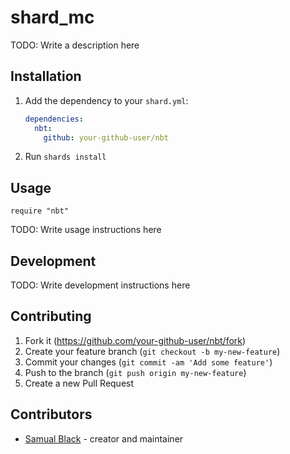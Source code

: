 # shard_mc

TODO: Write a description here

## Installation

1. Add the dependency to your `shard.yml`:

   ```yaml
   dependencies:
     nbt:
       github: your-github-user/nbt
   ```

2. Run `shards install`

## Usage

```crystal
require "nbt"
```

TODO: Write usage instructions here

## Development

TODO: Write development instructions here

## Contributing

1. Fork it (<https://github.com/your-github-user/nbt/fork>)
2. Create your feature branch (`git checkout -b my-new-feature`)
3. Commit your changes (`git commit -am 'Add some feature'`)
4. Push to the branch (`git push origin my-new-feature`)
5. Create a new Pull Request

## Contributors

- [Samual Black](https://github.com/your-github-user) - creator and maintainer
